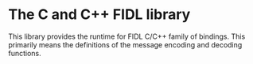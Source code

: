# The C and C++ FIDL library

This library provides the runtime for FIDL C/C++ family of bindings. This
primarily means the definitions of the message encoding and decoding functions.
